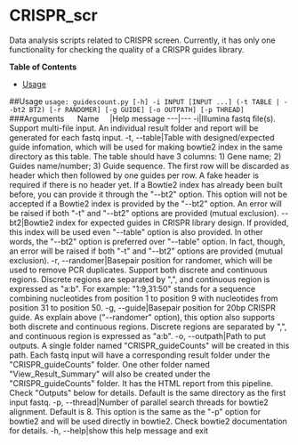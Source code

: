 # CRISPR_scr
Data analysis scripts related to CRISPR screen. Currently, it has only one functionality for checking the quality of a CRISPR guides library.

**Table of Contents**
- [Usage](#user-content-usage)

##Usage
`usage: guidescount.py [-h] -i INPUT [INPUT ...] (-t TABLE | --bt2 BT2) [-r RANDOMER] [-g GUIDE] [-o OUTPATH] [-p THREAD]`
###Arguments
&nbsp;&nbsp;&nbsp;&nbsp;&nbsp;Name&nbsp;&nbsp;&nbsp;&nbsp;&nbsp;|Help message
---|---
-i|Illumina fastq file(s). Support multi-file input. An individual result folder and report will be generated for each fastq input.
-t, --table|Table with designed/expected guide infomation, which will be used for making bowtie2 index in the same directory as this table. The table should have 3 columns: 1) Gene name; 2) Guides name/number; 3) Guide sequence. The first row will be discarded as header which then followed by one guides per row. A fake header is required if there is no header yet. If a Bowtie2 index has already been built before, you can provide it through the "--bt2" option. This option will not be accepted if a Bowtie2 index is provided by the "--bt2" option. An error will be raised if both "-t" and "--bt2" options are provided (mutual exclusion).
--bt2|Bowtie2 index for expected guides in CRISPR library design. If provided, this index will be used even "--table" option is also provided. In other words, the "--bt2" option is preferred over "--table" option. In fact, though, an error will be raised if both "-t" and "--bt2" options are provided (mutual exclusion).
-r, --randomer|Basepair position for randomer, which will be used to remove PCR duplicates. Support both discrete and continuous regions. Discrete regions are separated by ",", and continuous region is expressed as "a:b". For example: "1:9,31:50" stands for a sequence combining nucleotides from position 1 to position 9 with nucleotides from position 31 to position 50.
-g, --guide|Basepair position for 20bp CRISPR guide. As explain above ("--randomer" option), this option also supports both discrete and continuous regions. Discrete regions are separated by ",", and continuous region is expressed as "a:b".
-o, --outpath|Path to put outputs. A single folder named "CRISPR\_guideCounts" will be created in this path. Each fastq input will have a corresponding result folder under the "CRISPR\_guideCounts" folder. One other folder named "View\_Result\_Summary" will also be created under the "CRISPR_guideCounts" folder. It has the HTML report from this pipeline. Check "Outputs" below for details. Default is the same directory as the first input fastq.
-p, --thread|Number of parallel search threads for bowtie2 alignment. Default is 8. This option is the same as the "-p" option for bowtie2 and will be used directly in bowtie2. Check bowtie2 documentation for details.
-h, --help|show this help message and exit

